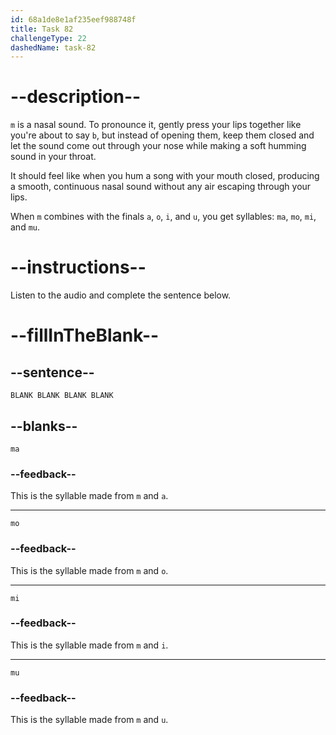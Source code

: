 ```yaml
---
id: 68a1de8e1af235eef988748f
title: Task 82
challengeType: 22
dashedName: task-82
---
```


<!-- (Audio) A: m, ma, mo, mi, mu -->

# --description--

`m` is a nasal sound. To pronounce it, gently press your lips together like you're about to say `b`, but instead of opening them, keep them closed and let the sound come out through your nose while making a soft humming sound in your throat.

It should feel like when you hum a song with your mouth closed, producing a smooth, continuous nasal sound without any air escaping through your lips.

When `m` combines with the finals `a`, `o`, `i`, and `u`, you get syllables: `ma`, `mo`, `mi`, and `mu`.

# --instructions--

Listen to the audio and complete the sentence below.

# --fillInTheBlank--

## --sentence--

`BLANK BLANK BLANK BLANK`

## --blanks--

`ma`

### --feedback--

This is the syllable made from `m` and `a`.

---

`mo`

### --feedback--

This is the syllable made from `m` and `o`.

---

`mi`

### --feedback--

This is the syllable made from `m` and `i`.

---

`mu`

### --feedback--

This is the syllable made from `m` and `u`.
